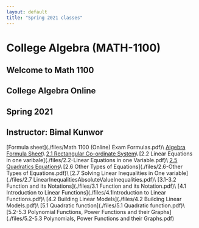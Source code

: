 ```yaml
---
layout: default
title: "Spring 2021 classes"
---
```


# College Algebra (MATH-1100)


## Welcome to Math 1100 
## College Algebra Online
## Spring 2021
## Instructor: Bimal Kunwor

[Formula sheet](./files/Math 1100 (Online) Exam Formulas.pdf)\\
[Algebra Formula Sheet](./files/algebraformulas.pdf)\\
[2.1 Rectangular Co-ordinate System](./files/2.1-RectangularCoordinateSystem.pdf)\\
[2.2 Linear Equations in one varibale](./files/2.2-Linear Equations in one Variable.pdf)\\
[2.5 Quadratics Equations](./files/2.5-SolvingQuadraticEquations.pdf)\\
[2.6 Other Types of Equations](./files/2.6-Other Types of Equations.pdf)\\
[2.7 Solving Linear Inequalities in One variable](./files/2.7 LinearInequalitiesAbsoluteValueInequalities.pdf)\\
[3.1-3.2 Function and its Notations](./files/3.1 Function and its Notation.pdf)\\
[4.1 Introduction to Linear Functions](./files/4.1Introduction to Linear Functions.pdf)\\
[4.2 Building Linear Models](./files/4.2 Building Linear Models.pdf)\\
[5.1 Quadratic function](./files/5.1 Quadratic function.pdf)\\
[5.2-5.3 Polynomial Functions, Power Functions and their Graphs](./files/5.2-5.3 Polynomials, Power Functions and their Graphs.pdf)